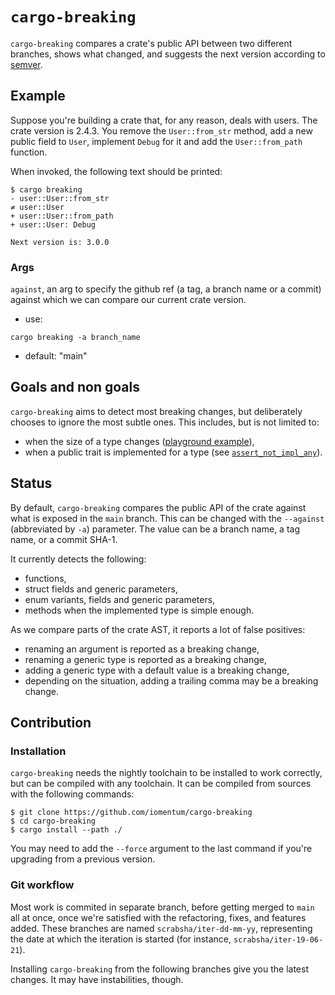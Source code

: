 # `cargo-breaking`

`cargo-breaking` compares a crate's public API between two different branches,
shows what changed, and suggests the next version according to [semver][semver].

## Example

Suppose you're building a crate that, for any reason, deals with users. The
crate version is 2.4.3. You remove the `User::from_str` method, add a new public
field to `User`, implement `Debug` for it and add the `User::from_path`
function.

When invoked, the following text should be printed:

```none
$ cargo breaking
- user::User::from_str
≠ user::User
+ user::User::from_path
+ user::User: Debug

Next version is: 3.0.0
```

### Args

`against`, an arg to specify the github ref (a tag, a branch name or a commit) against which we can compare our current crate version.
- use:
```none
cargo breaking -a branch_name
```
- default: "main"

## Goals and non goals

`cargo-breaking` aims to detect most breaking changes, but deliberately chooses
to ignore the most subtle ones. This includes, but is not limited to:

- when the size of a type changes ([playground example][add-field-pg]),
- when a public trait is implemented for a type (see
[`assert_not_impl_any`][ania]).

## Status

By default, `cargo-breaking` compares the public API of the crate against what
is exposed in the `main` branch. This can be changed with the `--against`
(abbreviated by `-a`) parameter. The value can be a branch name, a tag name, or
a commit SHA-1.

It currently detects the following:

- functions,
- struct fields and generic parameters,
- enum variants, fields and generic parameters,
- methods when the implemented type is simple enough.

As we compare parts of the crate AST, it reports a lot of false positives:

- renaming an argument is reported as a breaking change,
- renaming a generic type is reported as a breaking change,
- adding a generic type with a default value is a breaking change,
- depending on the situation, adding a trailing comma may be a breaking change.

[semver]: https://semver.org/
[add-field-pg]: https://play.rust-lang.org/?version=stable&mode=debug&edition=2018&gist=492a1727404d1f8d199962c639454f44
[ania]: https://docs.rs/static_assertions/1.1.0/static_assertions/macro.assert_not_impl_any.html

## Contribution

### Installation

`cargo-breaking` needs the nightly toolchain to be installed to work correctly,
but can be compiled with any toolchain. It can be compiled from sources with the
following commands:

```none
$ git clone https://github.com/iomentum/cargo-breaking
$ cd cargo-breaking
$ cargo install --path ./
```

You may need to add the `--force` argument to the last command if you're
upgrading from a previous version.

### Git workflow

Most work is commited in separate branch, before getting merged to `main` all
at once, once we're satisfied with the refactoring, fixes, and features added.
These branches are named `scrabsha/iter-dd-mm-yy`, representing the date at
which the iteration is started (for instance, `scrabsha/iter-19-06-21`).

Installing `cargo-breaking` from the following branches give you the latest
changes. It may have instabilities, though.
